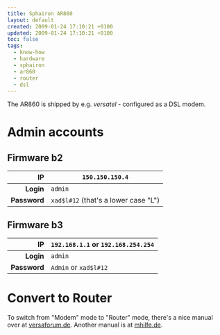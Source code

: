 ```yaml
---
title: Sphairon AR860
layout: default
created: 2009-01-24 17:10:21 +0100
updated: 2009-01-24 17:10:21 +0100
toc: false
tags:
  - know-how
  - hardware
  - sphairon
  - ar860
  - router
  - dsl
---
```

The AR860 is shipped by e.g. *versatel* - configured as a DSL modem.

Admin accounts
==============

Firmware b2
-----------

|       **IP** | `150.150.150.4`   |
|-------------:|-------------------|
|    **Login** | `admin`           |
| **Password** | `xad$l#12` (that's a lower case "L")       |


Firmware b3
-----------

|       **IP** | `192.168.1.1` or `192.168.254.254`   |
|-------------:|------------------------|
|    **Login** | `admin`                |
| **Password** | `Admin` or `xad$l#12`  |


Convert to Router
=================

To switch from "Modem" mode to "Router" mode, there's a nice manual over at [versaforum.de](http://www.versaforum.de/forum/showthread.php?t=5378).
Another manual is at [mhilfe.de](http://wiki.mhilfe.de/index.php?title=Sphairon_AR860).
